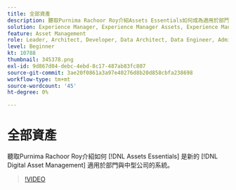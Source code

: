 ```yaml
---
title: 全部資產
description: 聽取Purnima Rachoor Roy介紹Assets Essentials如何成為適用於部門和中型企業的新數位資產管理系統。
solution: Experience Manager, Experience Manager Assets, Experience Manager as a Cloud Service
feature: Asset Management
role: Leader, Architect, Developer, Data Architect, Data Engineer, Admin, User
level: Beginner
kt: 10788
thumbnail: 345378.png
exl-id: 9d867d04-debc-4ebd-8c17-487ab83fc807
source-git-commit: 3ae20f0861a3a97e40276d8b20d858cbfa238698
workflow-type: tm+mt
source-wordcount: '45'
ht-degree: 0%

---
```



# 全部資產

聽取Purnima Rachoor Roy介紹如何 [!DNL Assets Essentials] 是新的 [!DNL Digital Asset Management] 適用於部門與中型公司的系統。

>[!VIDEO](https://video.tv.adobe.com/v/345378/?quality=12&learn=on)

